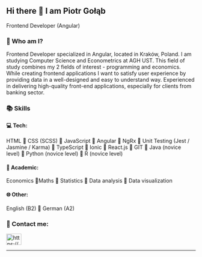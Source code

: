 ## Hi there 👋 I am Piotr Gołąb
Frontend Developer (Angular)

### 🤔 Who am I?
Frontend Developer specialized in Angular, located in Kraków, Poland. I am studying Computer Science and Econometrics at AGH UST. This field of study combines my 2 fields of interest - programming and economics. While creating frontend applications I want to satisfy user experience by providing data in a well-designed and easy to understand way. Experienced in delivering high-quality front-end applications, especially for clients from banking sector.

### 📚 Skills
#### 💻 Tech:
HTML 🔹 CSS (SCSS) 🔹 JavaScript 🔹 Angular 🔹 NgRx 🔹 Unit Testing (Jest / Jasmine / Karma) 🔹 TypeScript 🔹 Ionic 🔹 React.js 🔹 GIT 🔹 Java (novice level) 🔹 Python (novice level) 🔹 R (novice level)

#### 🏫 Academic: 
Economics 🔹Maths 🔹 Statistics 🔹 Data analysis 🔹 Data visualization

#### 🌐 Other: 
English (B2) 🔹 German (A2) 


### 🔗 Contact me:

<p align="left">
<a href="https://linkedin.com/in/piotr-gołąb/" target="blank"><img align="center" src="https://raw.githubusercontent.com/rahuldkjain/github-profile-readme-generator/master/src/images/icons/Social/linked-in-alt.svg" alt="https://www.linkedin.com/in/piotr-gołąb/" height="30" width="40" /></a>
</p>

<hr>
